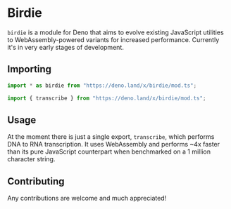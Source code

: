 # Birdie

`birdie` is a module for Deno that aims to evolve existing JavaScript utilities
to WebAssembly-powered variants for increased performance. Currently it's in
very early stages of development.

## Importing

```ts
import * as birdie from "https://deno.land/x/birdie/mod.ts";

import { transcribe } from "https://deno.land/x/birdie/mod.ts";
```

## Usage

At the moment there is just a single export, `transcribe`, which performs DNA to
RNA transcription. It uses WebAssembly and performs ~4x faster than its pure
JavaScript counterpart when benchmarked on a 1 million character string.

## Contributing

Any contributions are welcome and much appreciated!
